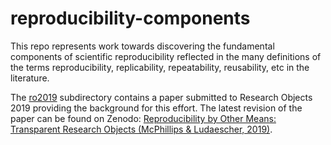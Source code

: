 # reproducibility-components
This repo represents work towards discovering the fundamental components of scientific reproducibility reflected in the many definitions of the terms reproducibility, replicability, repeatability, reusability, etc in the literature.

The [ro2019](https://github.com/tmcphillips/reproducibility-components/tree/master/ro2019) subdirectory contains a paper submitted to Research Objects 2019 providing the background for this effort.  The latest revision of the paper can be found on Zenodo:  [Reproducibility by Other Means: Transparent Research Objects (McPhillips & Ludaescher, 2019)](https://doi.org/10.5281/zenodo.3270559).



